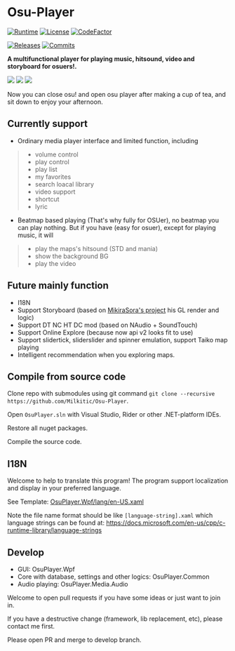 # Osu-Player

[![Runtime](https://img.shields.io/badge/.NET-4.7.2-blue.svg)](https://dotnet.microsoft.com/download/dotnet-framework/net472)
[![License](https://img.shields.io/github/license/milkitic/osu-player)](https://github.com/Milkitic/Osu-Player/blob/master/LICENSE)
[![CodeFactor](https://www.codefactor.io/repository/github/milkitic/osu-player/badge)](https://www.codefactor.io/repository/github/milkitic/osu-player)

[![Releases](https://img.shields.io/github/v/release/Milkitic/Osu-Player)](https://github.com/Milkitic/Osu-Player/releases)
[![Commits](https://img.shields.io/github/commits-since/Milkitic/Osu-Player/latest)](https://github.com/Milkitic/Osu-Player/commits/master)

**A multifunctional player for playing music, hitsound, video and storyboard for osuers!.**

![](http://puu.sh/EDjlF/d10eb3f90c.png)
![](http://puu.sh/EDjot/57a76264ba.png)
![](http://puu.sh/EDjqw/dac1e29cb3.png)

Now you can close osu! and open osu player after making a cup of tea, and sit down to enjoy your afternoon.

## Currently support
* Ordinary media player interface and limited function, including 
> * volume control
> * play control
> * play list
> * my favorites
> * search loacal library
> * video support
> * shortcut
> * lyric
* Beatmap based playing (That's why fully for OSUer), no beatmap you can play nothing. But if you have (easy for osuer), except for playing music, it will
> * play the maps's hitsound (STD and mania)
> * show the background BG
> * play the video

## Future mainly function
* I18N
* Support Storyboard (based on [MikiraSora's project](https://github.com/MikiraSora/ReOsuStoryboardPlayer) his GL render and logic)
* Support DT NC HT DC mod (based on NAudio + SoundTouch)
* Support Online Explore (because now api v2 looks fit to use)
* Support slidertick, sliderslider and spinner emulation, support Taiko map playing
* Intelligent recommendation when you exploring maps.

## Compile from source code
Clone repo with submodules using git command `git clone --recursive https://github.com/Milkitic/Osu-Player`.

Open `OsuPlayer.sln` with Visual Studio, Rider or other .NET-platform IDEs.

Restore all nuget packages.

Compile the source code.

## I18N
Welcome to help to translate this program! The program support localization and display in your preferred language.

See Template: [OsuPlayer.Wpf/lang/en-US.xaml](https://github.com/Milkitic/Osu-Player/tree/master/OsuPlayer.Wpf/lang/en-US.xaml)

Note the file name format should be like `[language-string].xaml` which language strings can be found at: https://docs.microsoft.com/en-us/cpp/c-runtime-library/language-strings

## Develop
* GUI: OsuPlayer.Wpf
* Core with database, settings and other logics: OsuPlayer.Common
* Audio playing: OsuPlayer.Media.Audio

Welcome to open pull requests if you have some ideas or just want to join in.

If you have a destructive change (framework, lib replacement, etc), please contact me first.

Please open PR and merge to develop branch.
